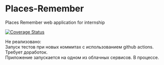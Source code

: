 # Places-Remember
Places Remember web application for internship<br>

[![Coverage Status](https://coveralls.io/repos/github/sonyasergeevass/Places-Remember/badge.svg)](https://coveralls.io/github/sonyasergeevass/Places-Remember)

Не реализовано:<br>
 Запуск тестов при новых коммитах с использованием github actions. Требует доработок. <br>
 Приложение запускается на одном из облачных сервисов. В процессе.
 

